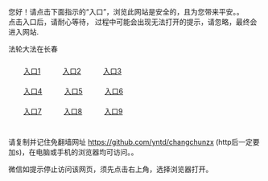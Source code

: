 您好！请点击下面指示的“入口”，浏览此网站是安全的，且为您带来平安。。 <br/>
点击入口后，请耐心等待， 过程中可能会出现无法打开的提示，请忽略，最终会进入网站. </br>

法轮大法在长春<br/>
<div style="padding:10px"><a style="margin:20px" target="_blank" href="https://d2v3mwiao7fubj.cloudfront.net/2Qpsp?raazsfkx" id="ccLink1" rel="nofollow">入口1</a> <a target="_blank" style="margin:20px" href="https://d1xnu52w00y186.cloudfront.net/2Qpsp?rpdcjcv" id="ccLink2" rel="nofollow">入口2</a> <a style="margin:20px" target="_blank" href="https://dmg9g4m54yh0d.cloudfront.net/2Qpsp?ybrmuecf" id="ccLink3" rel="nofollow">入口3</a></div>

<div style="padding:10px" ><a style="margin:20px" target="_blank" href="https://d2v3mwiao7fubj.cloudfront.net/2Qpsp?raazsfkx" id="ccLink4" rel="nofollow">入口4</a> <a style="margin:20px" href="https://d1xnu52w00y186.cloudfront.net/2Qpsp?rpdcjcv" target="_blank" id="ccLink5" rel="nofollow">入口5</a> <a style="margin:20px" href="https://dmg9g4m54yh0d.cloudfront.net/2Qpsp?ybrmuecf" target="_blank" id="ccLink6" rel="nofollow">入口6</a></div>

<div style="padding:10px"><a style="margin:20px" target="_blank" href="https://d2v3mwiao7fubj.cloudfront.net/2Qpsp?raazsfkx" id="ccLink7" rel="nofollow">入口7</a> <a style="margin:20px" href="https://d1xnu52w00y186.cloudfront.net/2Qpsp?rpdcjcv" target="_blank" id="ccLink8" rel="nofollow">入口8</a> <a style="margin:20px" target="_blank" href="https://dmg9g4m54yh0d.cloudfront.net/2Qpsp?ybrmuecf" id="ccLink9" rel="nofollow">入口9</a></div>

<br/>



请复制并记住免翻墙网址 https://github.com/yntd/changchunzx (http后一定要加s)，在电脑或手机的浏览器均可访问。。<br/>

微信如提示停止访问该网页，须先点击右上角，选择浏览器打开。
